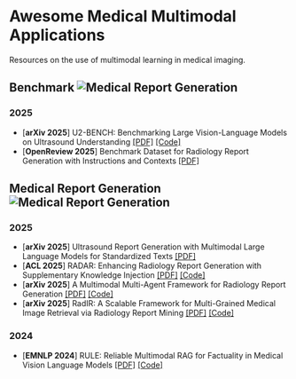 # Awesome Medical Multimodal Applications
Resources on the use of multimodal learning in medical imaging.

## Benchmark ![Medical Report Generation](https://img.shields.io/badge/Benchmark-green)

### 2025 
* [**arXiv 2025**] U2-BENCH: Benchmarking Large Vision-Language Models on Ultrasound Understanding [[PDF]](https://arxiv.org/abs/2505.17779v2) [[Code]](https://anonymous.4open.science/r/U2-Bench-F781/VLMEVALKIT/)
* [**OpenReview 2025**] Benchmark Dataset for Radiology Report Generation with Instructions and Contexts [[PDF]](https://openreview.net/forum?id=i4pGIOlH8l)

## Medical Report Generation ![Medical Report Generation](https://img.shields.io/badge/Medical%20Report%20Generation-blue)

### 2025 
* [**arXiv 2025**] Ultrasound Report Generation with Multimodal  Large Language Models for Standardized Texts [[PDF]](https://www.arxiv.org/abs/2505.08838)
* [**ACL 2025**] RADAR: Enhancing Radiology Report Generation with Supplementary Knowledge Injection [[PDF]](https://arxiv.org/abs/2505.14318) [[Code]](https://github.com/wjhou/Radar)
* [**arXiv 2025**] A Multimodal Multi-Agent Framework for Radiology Report Generation [[PDF]](https://arxiv.org/abs/2505.09787) [[Code]]()
* [**arXiv 2025**] RadIR: A Scalable Framework for  Multi-Grained Medical Image Retrieval via  Radiology Report Mining [[PDF]](https://www.arxiv.org/abs/2503.04653) [[Code]]()
  
### 2024
* [**EMNLP 2024**] RULE: Reliable Multimodal RAG for Factuality  in Medical Vision Language Models [[PDF]](https://arxiv.org/abs/2407.05131) [[Code]](https://github.com/richard-peng-xia/RULE)
